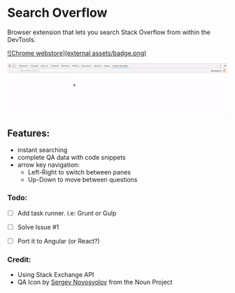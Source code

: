 # Search Overflow
Browser extension that lets you search Stack Overflow from within the DevTools.

[![Chrome webstore](external assets/badge.png)](https://chrome.google.com/webstore/detail/search-overflow/mnjjnlpfohojhebjajehppdpepmhidnc)

![screenshot](search-overflow.gif)

## Features:
- instant searching
- complete QA data with code snippets
- arrow key navigation:
  - Left-Right to switch between panes
  - Up-Down to move between questions


### Todo:

  - [ ] Add task runner. i.e: Grunt or Gulp
  - [ ] Solve Issue #1
  - [ ] Port it to Angular (or React?)


### Credit:
  - Using Stack Exchange API
  - QA Icon by [Sergey Novosyolov](https://thenounproject.com/sergey.novosyolov/) from the Noun Project
